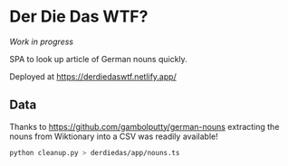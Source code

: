 # Der Die Das WTF?

*Work in progress*

SPA to look up article of German nouns quickly.

Deployed at https://derdiedaswtf.netlify.app/

## Data

Thanks to https://github.com/gambolputty/german-nouns extracting the nouns from Wiktionary into a CSV
was readily available!

```bash
python cleanup.py > derdiedas/app/nouns.ts
```
